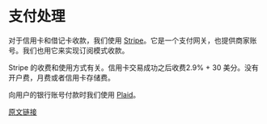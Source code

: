 # 支付处理

对于信用卡和借记卡收款，我们使用 [Stripe](http://stripe.com/)。它是一个支付网关，也提供商家账号。我们也用它来实现订阅模式收款。

Stripe 的收费和使用方式有关。信用卡交易成功之后收费2.9% + 30 美分。没有开户费，月费或者信用卡存储费。

向用户的银行账号付款时我们使用 [Plaid](https://plaid.com/)。

[原文链接](https://thoughtbot.com/playbook/production/payment-processing)
